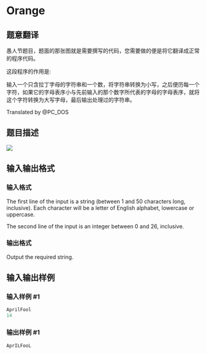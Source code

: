 # Orange

## 题意翻译

愚人节题目，题面的那张图就是需要撰写的代码，您需要做的便是将它翻译成正常的程序代码。

这段程序的作用是:

输入一个只含拉丁字母的字符串和一个数，将字符串转换为小写，之后便历每一个字符，如果它的字母表序小与先前输入的那个数字所代表的字母的字母表序，就将这个字符转换为大写字母，最后输出处理过的字符串。

Translated by @PC_DOS 

## 题目描述

 ![](https://cdn.luogu.com.cn/upload/vjudge_pic/CF290D/20f37fba13fdbf89ddfa50f3b66f2b09e51cb480.png)

## 输入输出格式

### 输入格式

The first line of the input is a string (between 1 and 50 characters long, inclusive). Each character will be a letter of English alphabet, lowercase or uppercase.

The second line of the input is an integer between 0 and 26, inclusive.

### 输出格式

Output the required string.

## 输入输出样例

### 输入样例 #1

```cpp
AprilFool
14

```
### 输出样例 #1

```cpp
AprILFooL

```

